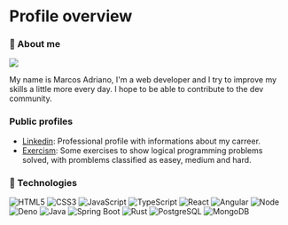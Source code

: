 # Profile overview

### :wave: About me

<img src="https://img.shields.io/static/v1?label=Overview&message=Marcos+Adriano&color=AFEEEE&style=for-the-badge&logo=GitHub">

<p>
My name is Marcos Adriano, I'm a web developer and I try to improve my skills a little more every day. I hope to be able to contribute to the dev community.
</p>

### Public profiles
- [Linkedin](https://www.linkedin.com/in/marcosadriano05/): Professional profile with informations about my carreer.
- [Exercism](https://exercism.org/profiles/marcosadriano05): Some exercises to show logical programming problems solved, with promblems classified as easey, medium and hard.

### :rocket: Technologies
![HTML5](https://img.shields.io/badge/-HTML5-E34F26?style=plastic&logo=html5&logoColor=white)
![CSS3](https://img.shields.io/badge/-CSS3-1572B6?style=plastic&logo=css3)
![JavaScript](https://img.shields.io/badge/-JavaScript-black?style=plastic&logo=javascript)
![TypeScript](https://img.shields.io/badge/-TypeScript-lightcyan?style=plastic&logo=typescript)
![React](https://img.shields.io/badge/-React-3b2e5a?style=plastic&logo=react)
![Angular](https://img.shields.io/badge/-Angular-red?style=plastic&logo=angularjs)
![Node](https://img.shields.io/badge/-Node-white?style=plastic&logo=Node.js)
![Deno](https://img.shields.io/badge/-Deno-black?style=plastic&logo=deno)
![Java](https://img.shields.io/badge/-Java-white?style=plastic&logo=java&logoColor=orange)
![Spring Boot](https://img.shields.io/badge/-Spring%20Boot-black?style=plastic&logo=springboot&logoColor=green)
![Rust](https://img.shields.io/badge/-Rust-white?style=plastic&logo=rust&color=black)
![PostgreSQL](https://img.shields.io/badge/-PostgreSQL-lightcyan?style=plastic&logo=postgresql)
![MongoDB](https://img.shields.io/badge/-MongoDB-black?style=plastic&logo=mongodb)
